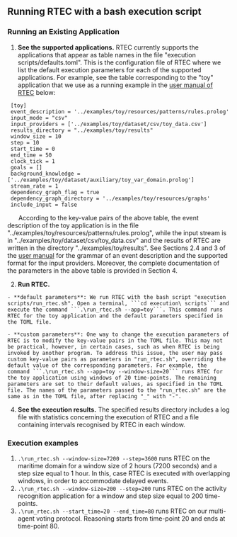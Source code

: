 ## Running RTEC with a bash execution script

### Running an Existing Application
  1. **See the supported applications.** RTEC currently supports the applications that appear as table names in the file "execution scripts/defaults.toml". This is the configuration file of RTEC where we list the default execution parameters for each of the supported applications. For example, see the table corresponding to the "toy" application that we use as a running example in the [user manual of RTEC](../user_manual.pdf) below:

```
 [toy]
 event_description = '../examples/toy/resources/patterns/rules.prolog'
 input_mode = "csv"
 input_providers = ['../examples/toy/dataset/csv/toy_data.csv']
 results_directory = "../examples/toy/results"
 window_size = 10
 step = 10
 start_time = 0
 end_time = 50
 clock_tick = 1
 goals = []
 background_knowledge = ['../examples/toy/dataset/auxiliary/toy_var_domain.prolog']
 stream_rate = 1
 dependency_graph_flag = true
 dependency_graph_directory = '../examples/toy/resources/graphs'
 include_input = false
```
&emsp;&ensp; According to the key-value pairs of the above table, the event description of the toy application is in the file "../examples/toy/resources/patterns/rules.prolog", while the input stream is in "../examples/toy/dataset/csv/toy_data.csv" and the results of RTEC are written in the directory "../examples/toy/results". See Sections 2.4 and 3 of the [user manual](../user_manual.pdf) for the grammar of an event description and the supported format for the input providers. Moreover, the complete documentation of the parameters in the above table is provided in Section 4.

  2. **Run RTEC.** 

	- **default parameters**: We run RTEC with the bash script "execution scripts/run_rtec.sh". Open a terminal, ```cd execution\ scripts``` and execute the command ```.\run_rtec.sh --app=toy```. This command runs RTEC for the toy application and the default parameters specified in the TOML file.

    - **custom parameters**: One way to change the execution parameters of RTEC is to modify the key-value pairs in the TOML file. This may not be practical, however, in certain cases, such as when RTEC is being invoked by another program. To address this issue, the user may pass custom key-value pairs as parameters in "run_rtec.sh", overriding the default value of the corresponding parameters. For example, the command ```.\run_rtec.sh --app=toy --window-size=20``` runs RTEC for the toy application using windows of 20 time-points. The remaining parameters are set to their default values, as specified in the TOML file. The names of the parameters passed to the "run_rtec.sh" are the same as in the TOML file, after replacing "_" with "-".

  4. **See the execution results.** The specified results directory includes a log file with statistics concerning the execution of RTEC and a file containing intervals recognised by RTEC in each window. 

### Execution examples

  1. ```.\run_rtec.sh --window-size=7200 --step=3600``` runs RTEC on the maritime domain for a window size of 2 hours (7200 seconds) and a step size equal to 1 hour. In this, case RTEC is executed with overlapping windows, in order to accommodate delayed events.
  2. ```.\run_rtec.sh --window-size=200 --step=200``` runs RTEC on the activity recognition application for a window and step size equal to 200 time-points.
  3. ```.\run_rtec.sh --start_time=20 --end_time=80``` runs RTEC on our multi-agent voting protocol. Reasoning starts from time-point 20 and ends at time-point 80. 

